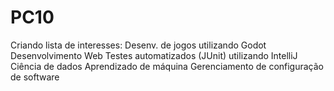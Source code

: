 # PC10

Criando lista de interesses:
Desenv. de jogos utilizando Godot
Desenvolvimento Web
Testes automatizados (JUnit) utilizando IntelliJ
Ciência de dados
Aprendizado de máquina
Gerenciamento de configuração de software
